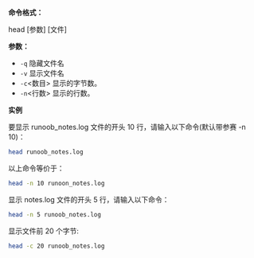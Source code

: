 **命令格式：**

head [参数] [文件]  

**参数：**

- `-q` 隐藏文件名
- `-v` 显示文件名
- `-c`<数目> 显示的字节数。
- `-n`<行数> 显示的行数。

**实例**

要显示 runoob_notes.log 文件的开头 10 行，请输入以下命令(默认带参赛 -n 10)：
```bash
head runoob_notes.log
```


以上命令等价于：
```bash
head -n 10 runoon_notes.log
```
显示 notes.log 文件的开头 5 行，请输入以下命令：
```bash
head -n 5 runoob_notes.log
```
显示文件前 20 个字节:
```bash
head -c 20 runoob_notes.log
```